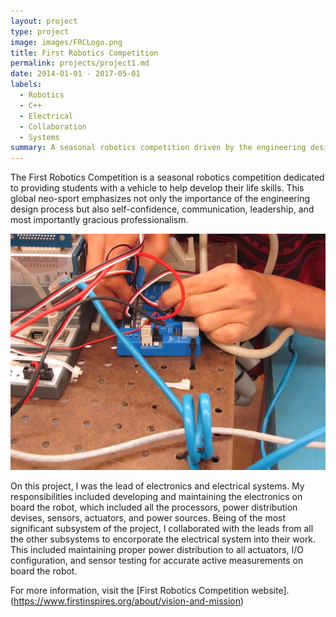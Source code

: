 ```yaml
---
layout: project
type: project
image: images/FRCLogo.png
title: First Robotics Competition
permalink: projects/project1.md
date: 2014-01-01 - 2017-05-01
labels:
  - Robotics
  - C++
  - Electrical
  - Collaboration
  - Systems
summary: A seasonal robotics competition driven by the engineering design process.
---
```

The First Robotics Competition is a seasonal robotics competition dedicated to providing students with a vehicle to help develop their life skills. This global neo-sport emphasizes not only the importance of the engineering design process but also self-confidence, communication, leadership, and most importantly gracious professionalism.

<div class="ui small rounded images">
  <img class="ui image" src="../images/FRCImage1.jpg">
</div>

On this project, I was the lead of electronics and electrical systems. My responsibilities included developing and maintaining the electronics on board the robot, which included all the processors, power distribution devises, sensors, actuators, and power sources. Being of the most significant subsystem of the project, I collaborated with the leads from all the other subsystems to encorporate the electrical system into their work. This included maintaining proper power distribution to all actuators, I/O configuration, and sensor testing for accurate active measurements on board the robot.

For more information, visit the [First Robotics Competition website]. (https://www.firstinspires.org/about/vision-and-mission)
